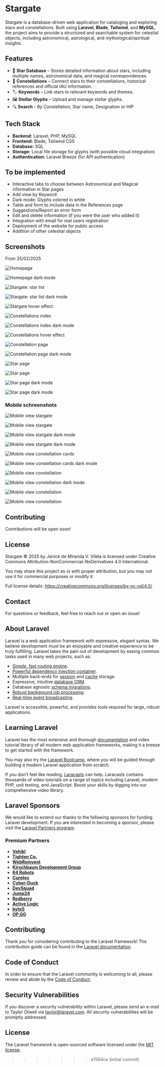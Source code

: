 # Stargate

Stargate is a database-driven web application for cataloging and exploring stars and constellations. Built using **Laravel**, **Blade**, **Tailwind**, and **MySQL**, the project aims to provide a structured and searchable system for celestial objects, including astronomical, astrological, and mythological/spiritual insights.

## Features

- 🌟 **Star Database** – Stores detailed information about stars, including multiple names, astronomical data, and magical correspondences.
- 🔭 **Constellations** – Connect stars to their constellations, historical references and official IAU information.
- 🏷️ **Keywords** – Link stars to relevant keywords and themes.
- 🖼️ **Stellar Glyphs** – Upload and manage stellar glyphs.
- 🔍 **Search** - By Constellation, Star name, Designation or HIP

## Tech Stack

- **Backend:** Laravel, PHP, MySQL
- **Frontend:** Blade, Tailwind CSS
- **Database:** SQL
- **Storage:** Local file storage for glyphs (with possible cloud integration)
- **Authentication:** Laravel Breeze (for API authentication)

## To be implemented

- Interactive tabs to choose between Astronomical and Magical information in Star pages
- Add view by Keyword
- Dark mode: Glyphs colored in white 
- Table and form to include data in the References page
- Suggestions/Report an error form
- Edit and delete information (if you were the user who added it)
- Integration with email for real users registration
- Deployment of the website for public access
- Addition of other celestial objects

## Screenshots

From 25/02/2025

![Homepage](/storage/app/public/screenshots/home.PNG)

![Homepage dark mode](/storage/app/public/screenshots/home-dark.PNG)

![Stargate: star list](/storage/app/public/screenshots/stargate-full.PNG)

![Stargate: star list dark mode](/storage/app/public/screenshots/stargate-dark.PNG)

![Stargate hover effect](/storage/app/public/screenshots/hover-effect-stars.PNG)


![Constellations index](/storage/app/public/screenshots/constellations.PNG)

![Constellations index dark mode](/storage/app/public/screenshots/constellations-dark.PNG)

![Constellations hover effect](/storage/app/public/screenshots/hover-effect-constellations.PNG)

![Constellation page](/storage/app/public/screenshots/constellation-view.PNG)

![Constellation page dark mode](/storage/app/public/screenshots/constellation-view-dark.PNG)


![Star page](/storage/app/public/screenshots/star-view-1.PNG)

![Star page](/storage/app/public/screenshots/star-view-2.PNG)

![Star page dark mode](/storage/app/public/screenshots/star-view-1-dark.PNG)

![Star page dark mode](/storage/app/public/screenshots/star-view-2-dark.PNG)

### Mobile schreenshots

![Mobile view stargate](/storage/app/public/screenshots/mobile-stargate-1.PNG)

![Mobile view stargate](/storage/app/public/screenshots/mobile-stargate-2.PNG)

![Mobile view stargate dark mode](/storage/app/public/screenshots/mobile-stargate-1-dark.PNG)

![Mobile view stargate dark mode](/storage/app/public/screenshots/mobile-stargate-2-dark.PNG)


![Mobile view constellation cards](/storage/app/public/screenshots/mobile-constellations.PNG)

![Mobile view constellation cards dark mode](/storage/app/public/screenshots/mobile-constellations-dark.PNG)

![Mobile view constellation](/storage/app/public/screenshots/mobile-view.PNG)

![Mobile view constellation dark mode](/storage/app/public/screenshots/mobile-view-dark.PNG)

![Mobile view constellation](/storage/app/public/screenshots/mobile-star-view.PNG)

![Mobile view constellation](/storage/app/public/screenshots/mobile-star-view-dark.PNG)


## Contributing

Contributions will be open soon!

## License

Stargate © 2025 by Janice de Miranda V. Vilela is licensed under Creative Commons Attribution-NonCommercial-NoDerivatives 4.0 International.  

You may share this project as-is with proper attribution, but you may not use it for commercial purposes or modify it.  

Full license details: https://creativecommons.org/licenses/by-nc-nd/4.0/

## Contact

For questions or feedback, feel free to reach out or open an issue!


## About Laravel

Laravel is a web application framework with expressive, elegant syntax. We believe development must be an enjoyable and creative experience to be truly fulfilling. Laravel takes the pain out of development by easing common tasks used in many web projects, such as:

- [Simple, fast routing engine](https://laravel.com/docs/routing).
- [Powerful dependency injection container](https://laravel.com/docs/container).
- Multiple back-ends for [session](https://laravel.com/docs/session) and [cache](https://laravel.com/docs/cache) storage.
- Expressive, intuitive [database ORM](https://laravel.com/docs/eloquent).
- Database agnostic [schema migrations](https://laravel.com/docs/migrations).
- [Robust background job processing](https://laravel.com/docs/queues).
- [Real-time event broadcasting](https://laravel.com/docs/broadcasting).

Laravel is accessible, powerful, and provides tools required for large, robust applications.

## Learning Laravel

Laravel has the most extensive and thorough [documentation](https://laravel.com/docs) and video tutorial library of all modern web application frameworks, making it a breeze to get started with the framework.

You may also try the [Laravel Bootcamp](https://bootcamp.laravel.com), where you will be guided through building a modern Laravel application from scratch.

If you don't feel like reading, [Laracasts](https://laracasts.com) can help. Laracasts contains thousands of video tutorials on a range of topics including Laravel, modern PHP, unit testing, and JavaScript. Boost your skills by digging into our comprehensive video library.

## Laravel Sponsors

We would like to extend our thanks to the following sponsors for funding Laravel development. If you are interested in becoming a sponsor, please visit the [Laravel Partners program](https://partners.laravel.com).

### Premium Partners

- **[Vehikl](https://vehikl.com/)**
- **[Tighten Co.](https://tighten.co)**
- **[WebReinvent](https://webreinvent.com/)**
- **[Kirschbaum Development Group](https://kirschbaumdevelopment.com)**
- **[64 Robots](https://64robots.com)**
- **[Curotec](https://www.curotec.com/services/technologies/laravel/)**
- **[Cyber-Duck](https://cyber-duck.co.uk)**
- **[DevSquad](https://devsquad.com/hire-laravel-developers)**
- **[Jump24](https://jump24.co.uk)**
- **[Redberry](https://redberry.international/laravel/)**
- **[Active Logic](https://activelogic.com)**
- **[byte5](https://byte5.de)**
- **[OP.GG](https://op.gg)**

## Contributing

Thank you for considering contributing to the Laravel framework! The contribution guide can be found in the [Laravel documentation](https://laravel.com/docs/contributions).

## Code of Conduct

In order to ensure that the Laravel community is welcoming to all, please review and abide by the [Code of Conduct](https://laravel.com/docs/contributions#code-of-conduct).

## Security Vulnerabilities

If you discover a security vulnerability within Laravel, please send an e-mail to Taylor Otwell via [taylor@laravel.com](mailto:taylor@laravel.com). All security vulnerabilities will be promptly addressed.

## License

The Laravel framework is open-sourced software licensed under the [MIT license](https://opensource.org/licenses/MIT).
>>>>>>> e1564ce (initial commit)
